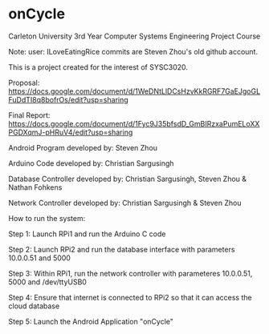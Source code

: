 # onCycle
Carleton University 3rd Year Computer Systems Engineering Project Course

Note: user: ILoveEatingRice commits are Steven Zhou's old github account. 

This is a project created for the interest of SYSC3020. 

Proposal: https://docs.google.com/document/d/1WeDNtLlDCsHzvKkRGRF7GaEJgoGLFuDdTI8q8bofrOs/edit?usp=sharing

Final Report: https://docs.google.com/document/d/1Fyc9J35bfsdD_GmBIRzxaPumELoXXPGDXqmJ-pHRuV4/edit?usp=sharing

Android Program developed by: Steven Zhou

Arduino Code developed by: Christian Sargusingh

Database Controller developed by: Christian Sargusingh, Steven Zhou & Nathan Fohkens

Network Controller developed by: Christian Sargusingh & Steven Zhou

How to run the system:

Step 1: Launch RPi1 and run the Arduino C code

Step 2: Launch RPi2 and run the database interface with parameters 10.0.0.51 and 5000

Step 3: Within RPi1, run the network controller with parameteres 10.0.0.51, 5000 and /dev/ttyUSB0

Step 4: Ensure that internet is connected to RPi2 so that it can access the cloud database

Step 5: Launch the Android Application "onCycle" 

